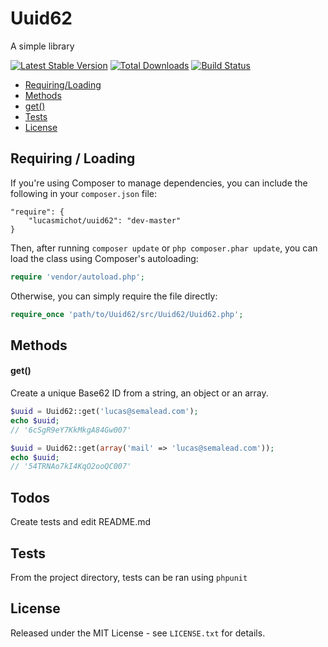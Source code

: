 # Uuid62

A simple library

[![Latest Stable Version](https://poser.pugx.org/lucasmichot/Uuid62/v/stable.png)](https://packagist.org/packages/lucasmichot/Uuid62)
[![Total Downloads](https://poser.pugx.org/lucasmichot/Uuid62/downloads.png)](https://packagist.org/packages/lucasmichot/Uuid62)
[![Build Status](https://travis-ci.org/lucasmichot/Uuid62.png)](https://travis-ci.org/lucasmichot/Uuid62)

* [Requiring/Loading](#requiringloading)
* [Methods](#methods)
 * [get()](#get)
* [Tests](#tests)
* [License](#license)

## Requiring / Loading

If you're using Composer to manage dependencies, you can include the following
in your `composer.json` file:

    "require": {
        "lucasmichot/uuid62": "dev-master"
    }

Then, after running `composer update` or `php composer.phar update`, you can
load the class using Composer's autoloading:

```php
require 'vendor/autoload.php'; 
```

Otherwise, you can simply require the file directly:

```php
require_once 'path/to/Uuid62/src/Uuid62/Uuid62.php';
```

## Methods

#### get()

Create a unique Base62 ID from a string, an object or an array.

```php
$uuid = Uuid62::get('lucas@semalead.com');
echo $uuid;
// '6cSgR9eY7KkMkgA84Gw007'

$uuid = Uuid62::get(array('mail' => 'lucas@semalead.com'));
echo $uuid;
// '54TRNAo7kI4KqO2ooQC007'
```

## Todos

Create tests and edit README.md


## Tests

From the project directory, tests can be ran using `phpunit`

## License

Released under the MIT License - see `LICENSE.txt` for details.
